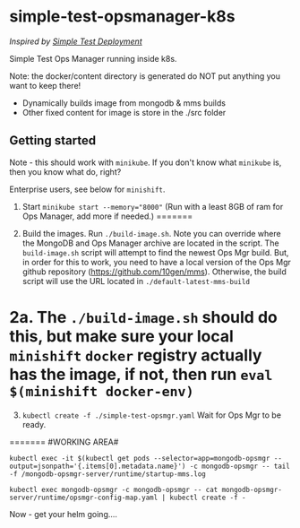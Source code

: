 simple-test-opsmanager-k8s
=======
*Inspired by [Simple Test Deployment](https://docs.opsmanager.mongodb.com/current/tutorial/install-simple-test-deployment/)*


Simple Test Ops Manager running inside k8s.

Note: the docker/content directory is generated
do NOT put anything you want to keep there!

- Dynamically builds image from mongodb & mms builds
- Other fixed content for image is store in the ./src folder

Getting started
---------------

Note - this should work with `minikube`.
If you don't know what `minikube` is, then you know what do, right?

Enterprise users, see below for `minishift`. 

1. Start `minikube start --memory="8000"`
(Run with a least 8GB of ram for Ops Manager, add more if needed.)
=======

2. Build the images. Run `./build-image.sh`. Note you can override
where the MongoDB and Ops Manager archive are located in the script.
The `build-image.sh` script will attempt to find the newest Ops Mgr
build. But, in order for this to work, you need to have a local
version of the Ops Mgr github repository (https://github.com/10gen/mms).
Otherwise, the build script will use the URL located in `./default-latest-mms-build`


2a. The `./build-image.sh` should do this, but make sure your local
`minishift` `docker` registry actually has the image, if not, then
run  `eval $(minishift docker-env)`
=======

3. `kubectl create -f ./simple-test-opsmgr.yaml`
Wait for Ops Mgr to be ready.

=======
#WORKING AREA#

```
kubectl exec -it $(kubectl get pods --selector=app=mongodb-opsmgr --output=jsonpath='{.items[0].metadata.name}') -c mongodb-opsmgr -- tail -f /mongodb-opsmgr-server/runtime/startup-mms.log
```

```
kubectl exec mongodb-opsmgr -c mongodb-opsmgr -- cat mongodb-opsmgr-server/runtime/opsmgr-config-map.yaml | kubectl create -f -
```
Now - get your helm going....
